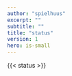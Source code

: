 ```yaml
---
author: "spielhuus"
excerpt: ""
subtitle: ""
title: "status"
version: 1
hero: is-small
---
```


{{< status >}}
